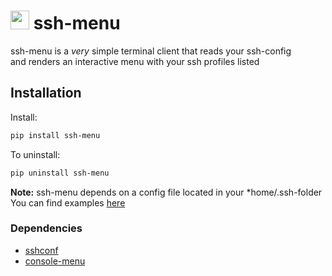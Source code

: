 # <img src="https://cdn.iconscout.com/icon/free/png-256/list-bullets-menu-format-formatting-items-6-3298.png" height="30" width="30"> ssh-menu

ssh-menu is a *very* simple terminal client that reads your ssh-config  
and renders an interactive menu with your ssh profiles listed

## Installation

Install:
```bash
pip install ssh-menu
```

To uninstall:
```bash
pip uninstall ssh-menu
```

**Note:** ssh-menu depends on a config file located in your *home/.ssh-folder  
You can find examples [here](https://www.ssh.com/ssh/config/)

### Dependencies

* [sshconf](https://pypi.org/project/sshconf/)
* [console-menu](https://pypi.org/project/console-menu/)
